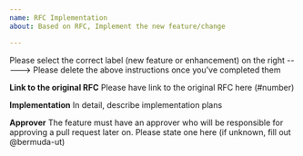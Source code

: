 ```yaml
---
name: RFC Implementation
about: Based on RFC, Implement the new feature/change

---
```


Please select the correct label (new feature or enhancement) on the right ----->
Please delete the above instructions once you've completed them

**Link to the original RFC**
Please have link to the original RFC here (#number)

**Implementation**
In detail, describe implementation plans

**Approver**
The feature must have an approver who will be responsible for approving a pull request later on. Please state one here (if unknown, fill out @bermuda-ut)

